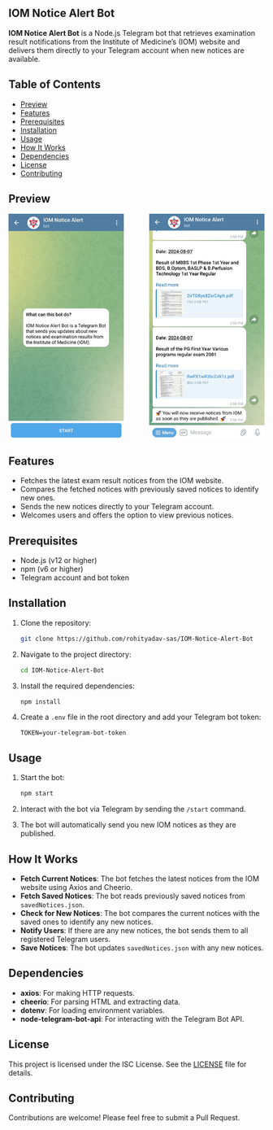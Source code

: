 ## IOM Notice Alert Bot

**IOM Notice Alert Bot** is a Node.js Telegram bot that retrieves examination result notifications from the Institute of Medicine’s (IOM) website and delivers them directly to your Telegram account when new notices are available.

## Table of Contents

- [Preview](#preview)
- [Features](#features)
- [Prerequisites](#prerequisites)
- [Installation](#installation)
- [Usage](#usage)
- [How It Works](#how-it-works)
- [Dependencies](#dependencies)
- [License](#license)
- [Contributing](#contributing)

## Preview
<div style="display:flex; justify-content:space-between">
  <img src="./assets/preview.png?raw=true" height="100%" width="45%"/> &nbsp;&nbsp;&nbsp;&nbsp;&nbsp;&nbsp;&nbsp;&nbsp;&nbsp;
  <img src="./assets/preview2.png?raw=true" height="100%" width="45%"/>
</div>


## Features

- Fetches the latest exam result notices from the IOM website.
- Compares the fetched notices with previously saved notices to identify new ones.
- Sends the new notices directly to your Telegram account.
- Welcomes users and offers the option to view previous notices.

## Prerequisites

- Node.js (v12 or higher)
- npm (v6 or higher)
- Telegram account and bot token

## Installation

1. Clone the repository:
    ```bash
    git clone https://github.com/rohityadav-sas/IOM-Notice-Alert-Bot
    ```

2. Navigate to the project directory:
    ```bash
    cd IOM-Notice-Alert-Bot
    ```

3. Install the required dependencies:
    ```bash
    npm install
    ```

4. Create a ```.env``` file in the root directory and add your Telegram bot token:
    ```
    TOKEN=your-telegram-bot-token
    ```

## Usage

1. Start the bot:
    ```bash
    npm start
    ```

2. Interact with the bot via Telegram by sending the `/start` command.

3. The bot will automatically send you new IOM notices as they are published.

## How It Works

- **Fetch Current Notices**: The bot fetches the latest notices from the IOM website using Axios and Cheerio.
- **Fetch Saved Notices**: The bot reads previously saved notices from ```savedNotices.json```.
- **Check for New Notices**: The bot compares the current notices with the saved ones to identify any new notices.
- **Notify Users**: If there are any new notices, the bot sends them to all registered Telegram users.
- **Save Notices**: The bot updates ```savedNotices.json``` with any new notices.

## Dependencies

- **axios**: For making HTTP requests.
- **cheerio**: For parsing HTML and extracting data.
- **dotenv**: For loading environment variables.
- **node-telegram-bot-api**: For interacting with the Telegram Bot API.

## License

This project is licensed under the ISC License. See the [LICENSE](./LICENSE) file for details.

## Contributing

Contributions are welcome! Please feel free to submit a Pull Request.
